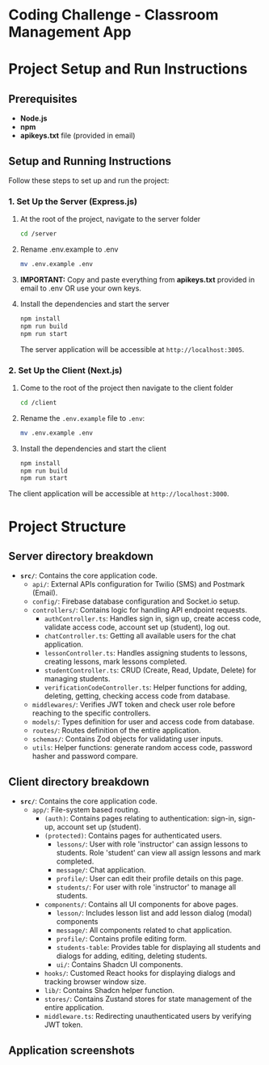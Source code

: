 # Coding Challenge - Classroom Management App

# Project Setup and Run Instructions

## Prerequisites
- **Node.js**
- **npm**
- **apikeys.txt** file (provided in email)

## Setup and Running Instructions

Follow these steps to set up and run the project:

### 1. Set Up the Server (Express.js)

1. At the root of the project, navigate to the server folder

   ```bash
   cd /server
   ```

2. Rename .env.example to .env

    ```bash
   mv .env.example .env
   ```

3. **IMPORTANT:** Copy and paste everything from **apikeys.txt** provided in email to .env OR use your own keys.
  
4. Install the dependencies and start the server
   ```bash
   npm install
   npm run build
   npm run start
   ```

   The server application will be accessible at `http://localhost:3005`.

### 2. Set Up the Client (Next.js)

1. Come to the root of the project then navigate to the client folder

   ```bash
   cd /client
   ```

2. Rename the `.env.example` file to `.env`:

   ```bash
   mv .env.example .env
   ```
3. Install the dependencies and start the client
   ```bash
   npm install
   npm run build
   npm run start
   ```

  The client application will be accessible at `http://localhost:3000`.


# Project Structure

## Server directory breakdown
- **`src/`**: Contains the core application code.
  - `api/`: External APIs configuration for Twilio (SMS) and Postmark (Email).
  - `config/`: Firebase database configuration and Socket.io setup.
  - `controllers/`: Contains logic for handling API endpoint requests.
    - `authController.ts`: Handles sign in, sign up, create access code, validate access code, account set up (student), log out.
    - `chatController.ts`: Getting all available users for the chat application.
    - `lessonController.ts`: Handles assigning students to lessons, creating lessons, mark lessons completed.
    - `studentController.ts`: CRUD (Create, Read, Update, Delete) for managing students.
    - `verificationCodeController.ts`: Helper functions for adding, deleting, getting, checking access code from database.
  - `middlewares/`: Verifies JWT token and check user role before reaching to the specific controllers.
  - `models/`: Types definition for user and access code from database.
  - `routes/`: Routes definition of the entire application.
  - `schemas/`: Contains Zod objects for validating user inputs.
  - `utils`: Helper functions: generate random access code, password hasher and password compare.


## Client directory breakdown
- **`src/`**: Contains the core application code.
  - `app/`: File-system based routing.
    - `(auth)`: Contains pages relating to authentication: sign-in, sign-up, account set up (student).
    - `(protected)`: Contains pages for authenticated users.
      - `lessons/`: User with role 'instructor' can assign lessons to students. Role 'student' can view all assign lessons and mark completed.
      - `message/`: Chat application.
      - `profile/`: User can edit their profile details on this page.
      - `students/`: For user with role 'instructor' to manage all students.
    - `components/`: Contains all UI components for above pages.
      - `lesson/`: Includes lesson list and add lesson dialog (modal) components
      - `message/`: All components related to chat application.
      - `profile/`: Contains profile editing form.
      - `students-table`: Provides table for displaying all students and dialogs for adding, editing, deleting students.
      - `ui/`: Contains Shadcn UI components.
    - `hooks/`: Customed React hooks for displaying dialogs and tracking browser window size.
    - `lib/`: Contains Shadcn helper function.
    - `stores/`: Contains Zustand stores for state management of the entire application.
    - `middleware.ts`: Redirecting unauthenticated users by verifying JWT token.

## Application screenshots





   
